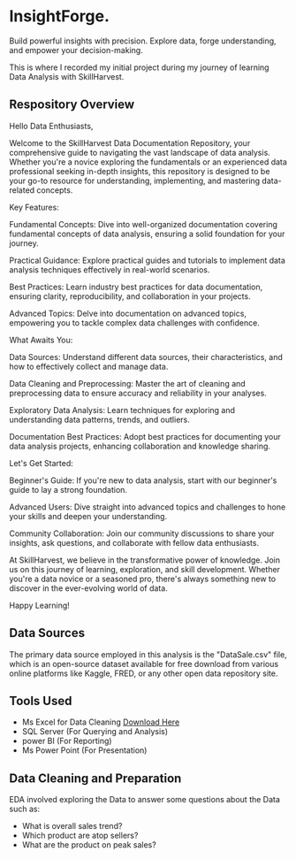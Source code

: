 # InsightForge.
Build powerful insights with precision. Explore data, forge understanding, and empower your decision-making.

This is where I recorded my initial project during my journey of learning Data Analysis with SkillHarvest.

## Respository Overview

Hello Data Enthusiasts,

 Welcome to the SkillHarvest Data Documentation Repository, your comprehensive guide to navigating the vast landscape of data analysis. Whether you're a novice exploring the fundamentals or an experienced data professional seeking in-depth insights, this repository is designed to be your go-to resource for understanding, implementing, and mastering data-related concepts.

 Key Features:

Fundamental Concepts: Dive into well-organized documentation covering fundamental concepts of data analysis, ensuring a solid foundation for your journey.

Practical Guidance: Explore practical guides and tutorials to implement data analysis techniques effectively in real-world scenarios.

Best Practices: Learn industry best practices for data documentation, ensuring clarity, reproducibility, and collaboration in your projects.

Advanced Topics: Delve into documentation on advanced topics, empowering you to tackle complex data challenges with confidence.

 What Awaits You:

Data Sources: Understand different data sources, their characteristics, and how to effectively collect and manage data.

Data Cleaning and Preprocessing: Master the art of cleaning and preprocessing data to ensure accuracy and reliability in your analyses.

Exploratory Data Analysis: Learn techniques for exploring and understanding data patterns, trends, and outliers.

Documentation Best Practices: Adopt best practices for documenting your data analysis projects, enhancing collaboration and knowledge sharing.

 Let's Get Started:

Beginner's Guide: If you're new to data analysis, start with our beginner's guide to lay a strong foundation.

Advanced Users: Dive straight into advanced topics and challenges to hone your skills and deepen your understanding.

Community Collaboration: Join our community discussions to share your insights, ask questions, and collaborate with fellow data enthusiasts.

At SkillHarvest, we believe in the transformative power of knowledge. Join us on this journey of learning, exploration, and skill development. Whether you're a data novice or a seasoned pro, there's always something new to discover in the ever-evolving world of data.

Happy Learning!

## Data Sources
The primary data source employed in this analysis is the "DataSale.csv" file, which is an open-source dataset available for free download from various online platforms like Kaggle, FRED, or any other open data repository site.

## Tools Used
- Ms Excel for Data Cleaning [Download Here](https:/www.microsoft.com)
- SQL Server (For Querying and Analysis)
- power BI (For Reporting)
- Ms Power Point (For Presentation)

## Data Cleaning and Preparation
EDA involved exploring the Data to answer some questions about the Data such as:
  - What is overall sales trend?
  - Which product are atop sellers?
  - What are the product on peak sales?

